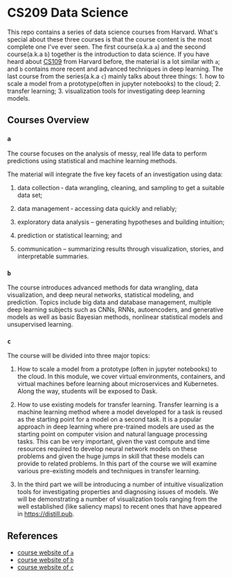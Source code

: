 # CS209 Data Science

This repo contains a series of data science courses from Harvard. What's special about these three courses is that the course content is the most complete one I've ever seen. The first course(a.k.a `a`) and the second course(a.k.a `b`) together is the introduction to data science. If you have heard about [CS109](https://github.com/cyyeh/cs109-data-science) from Harvard before, the material is a lot similar with `a`; and `b` contains more recent and advanced techniques in deep learning. The last course from the series(a.k.a `c`) mainly talks about three things: 1. how to scale a model from a prototype(often in jupyter notebooks) to the cloud; 2. transfer learning; 3. visualization tools for investigating deep learning models.

## Courses Overview

### `a`

The course focuses on the analysis of messy, real life data to perform predictions using statistical and machine learning methods.

The material will integrate the five key facets of an investigation using data:

1. data collection ‐ data wrangling, cleaning, and sampling to get a suitable data set;

2. data management ‐ accessing data quickly and reliably;

3. exploratory data analysis – generating hypotheses and building intuition;

4. prediction or statistical learning; and

5. communication – summarizing results through visualization, stories, and interpretable summaries.

### `b`

The course introduces advanced methods for data wrangling, data visualization, and deep neural networks, statistical modeling, and prediction. Topics include big data and database management,  multiple deep learning subjects such as CNNs, RNNs, autoencoders, and generative models as well as basic Bayesian methods, nonlinear statistical models and unsupervised learning.

### `c`

The course will be divided into three major topics:

1. How to scale a model from a prototype (often in jupyter notebooks) to the cloud. In this module, we cover virtual environments, containers, and virtual machines before learning about microservices and Kubernetes. Along the way, students will be exposed to Dask.

2. How to use existing models for transfer learning. Transfer learning is a machine learning method where a model developed for a task is reused as the starting point for a model on a second task. It is a popular approach in deep learning where pre-trained models are used as the starting point on computer vision and natural language processing tasks. This can be very important, given the vast compute and time resources required to develop neural network models on these problems and given the huge jumps in skill that these models can provide to related problems. In this part of the course we will examine various pre-existing models and techniques in transfer learning.

3. In the third part we will be introducing a number of intuitive visualization tools for investigating properties and diagnosing issues of models. We will be demonstrating a number of visualization tools ranging from the well established (like saliency maps) to recent ones that have appeared in https://distill.pub.

## References

- [course website of `a`](https://harvard-iacs.github.io/2019-CS109A/)
- [course website of `b`](https://harvard-iacs.github.io/2019-CS109B/)
- [course website of `c`](https://harvard-iacs.github.io/2020-AC295/)
